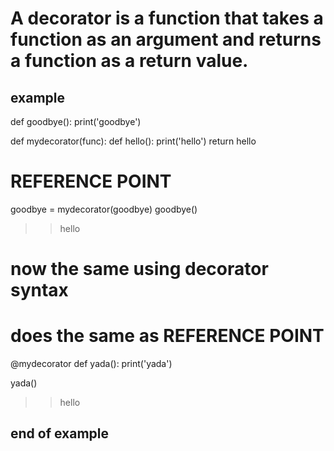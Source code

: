 # A decorator is a function that takes a function as an argument and returns a function as a return value. #

## example ##
def goodbye():
    print('goodbye')

def mydecorator(func):
    def hello():
        print('hello')
    return hello

# REFERENCE POINT
goodbye = mydecorator(goodbye)
goodbye()
>> hello

# now the same using decorator syntax
# does the same as REFERENCE POINT
@mydecorator
def yada():
    print('yada')

yada()
>> hello
## end of example ##